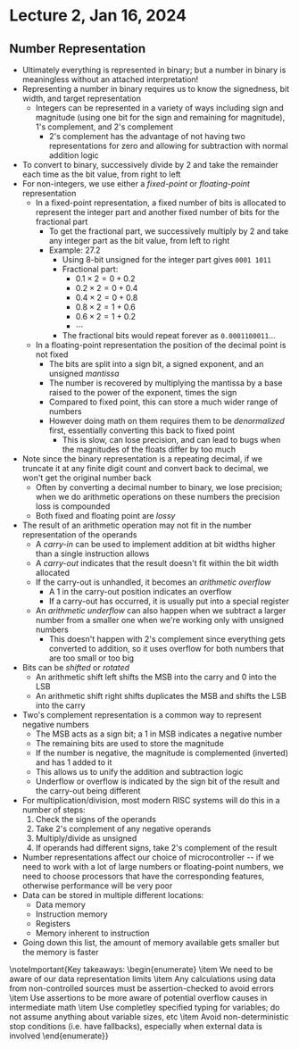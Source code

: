 # Lecture 2, Jan 16, 2024

## Number Representation

* Ultimately everything is represented in binary; but a number in binary is meaningless without an attached interpretation!
* Representing a number in binary requires us to know the signedness, bit width, and target representation
	* Integers can be represented in a variety of ways including sign and magnitude (using one bit for the sign and remaining for magnitude), 1's complement, and 2's complement
		* 2's complement has the advantage of not having two representations for zero and allowing for subtraction with normal addition logic
* To convert to binary, successively divide by 2 and take the remainder each time as the bit value, from right to left
* For non-integers, we use either a *fixed-point* or *floating-point* representation
	* In a fixed-point representation, a fixed number of bits is allocated to represent the integer part and another fixed number of bits for the fractional part
		* To get the fractional part, we successively multiply by 2 and take any integer part as the bit value, from left to right
		* Example: 27.2
			* Using 8-bit unsigned for the integer part gives `0001 1011`
			* Fractional part:
				* $0.1 \times 2 = 0 + 0.2$
				* $0.2 \times 2 = 0 + 0.4$
				* $0.4 \times 2 = 0 + 0.8$
				* $0.8 \times 2 = 1 + 0.6$
				* $0.6 \times 2 = 1 + 0.2$
				* $\cdots$
			* The fractional bits would repeat forever as `0.0001100011`...
	* In a floating-point representation the position of the decimal point is not fixed
		* The bits are split into a sign bit, a signed exponent, and an unsigned *mantissa*
		* The number is recovered by multiplying the mantissa by a base raised to the power of the exponent, times the sign
		* Compared to fixed point, this can store a much wider range of numbers
		* However doing math on them requires them to be *denormalized* first, essentially converting this back to fixed point
			* This is slow, can lose precision, and can lead to bugs when the magnitudes of the floats differ by too much
* Note since the binary representation is a repeating decimal, if we truncate it at any finite digit count and convert back to decimal, we won't get the original number back
	* Often by converting a decimal number to binary, we lose precision; when we do arithmetic operations on these numbers the precision loss is compounded
	* Both fixed and floating point are *lossy*
* The result of an arithmetic operation may not fit in the number representation of the operands
	* A *carry-in* can be used to implement addition at bit widths higher than a single instruction allows
	* A *carry-out* indicates that the result doesn't fit within the bit width allocated
	* If the carry-out is unhandled, it becomes an *arithmetic overflow*
		* A 1 in the carry-out position indicates an overflow
		* If a carry-out has occurred, it is usually put into a special register
	* An *arithmetic underflow* can also happen when we subtract a larger number from a smaller one when we're working only with unsigned numbers
		* This doesn't happen with 2's complement since everything gets converted to addition, so it uses overflow for both numbers that are too small or too big
* Bits can be *shifted* or *rotated*
	* An arithmetic shift left shifts the MSB into the carry and 0 into the LSB
	* An arithmetic shift right shifts duplicates the MSB and shifts the LSB into the carry
* Two's complement representation is a common way to represent negative numbers
	* The MSB acts as a sign bit; a 1 in MSB indicates a negative number
	* The remaining bits are used to store the magnitude
	* If the number is negative, the magnitude is complemented (inverted) and has 1 added to it
	* This allows us to unify the addition and subtraction logic
	* Underflow or overflow is indicated by the sign bit of the result and the carry-out being different
* For multiplication/division, most modern RISC systems will do this in a number of steps:
	1. Check the signs of the operands
	2. Take 2's complement of any negative operands
	3. Multiply/divide as unsigned
	4. If operands had different signs, take 2's complement of the result
* Number representations affect our choice of microcontroller -- if we need to work with a lot of large numbers or floating-point numbers, we need to choose processors that have the corresponding features, otherwise performance will be very poor
* Data can be stored in multiple different locations:
	* Data memory
	* Instruction memory
	* Registers
	* Memory inherent to instruction
* Going down this list, the amount of memory available gets smaller but the memory is faster

\noteImportant{Key takeaways:
\begin{enumerate}
	\item We need to be aware of our data representation limits
	\item Any calculations using data from non-controlled sources must be assertion-checked to avoid errors
	\item Use assertions to be more aware of potential overflow causes in intermediate math
	\item Use completley specified typing for variables; do not assume anything about variable sizes, etc
	\item Avoid non-deterministic stop conditions (i.e. have fallbacks), especially when external data is involved
\end{enumerate}}

